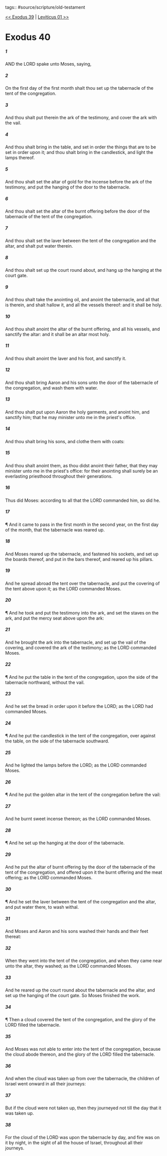 tags:: #source/scripture/old-testament

[<< Exodus 39](/old-testament/02_Exodus/Exodus_39.md) | [Leviticus 01 >>](/old-testament/03_Leviticus/Leviticus_01.md)

# Exodus 40

##### 1

AND the LORD spake unto Moses, saying,

##### 2

On the first day of the first month shalt thou set up the tabernacle of the tent of the congregation.

##### 3

And thou shalt put therein the ark of the testimony, and cover the ark with the vail.

##### 4

And thou shalt bring in the table, and set in order the things that are to be set in order upon it; and thou shalt bring in the candlestick, and light the lamps thereof.

##### 5

And thou shalt set the altar of gold for the incense before the ark of the testimony, and put the hanging of the door to the tabernacle.

##### 6

And thou shalt set the altar of the burnt offering before the door of the tabernacle of the tent of the congregation.

##### 7

And thou shalt set the laver between the tent of the congregation and the altar, and shalt put water therein.

##### 8

And thou shalt set up the court round about, and hang up the hanging at the court gate.

##### 9

And thou shalt take the anointing oil, and anoint the tabernacle, and all that is therein, and shalt hallow it, and all the vessels thereof: and it shall be holy.

##### 10

And thou shalt anoint the altar of the burnt offering, and all his vessels, and sanctify the altar: and it shall be an altar most holy.

##### 11

And thou shalt anoint the laver and his foot, and sanctify it.

##### 12

And thou shalt bring Aaron and his sons unto the door of the tabernacle of the congregation, and wash them with water.

##### 13

And thou shalt put upon Aaron the holy garments, and anoint him, and sanctify him; that he may minister unto me in the priest's office.

##### 14

And thou shalt bring his sons, and clothe them with coats:

##### 15

And thou shalt anoint them, as thou didst anoint their father, that they may minister unto me in the priest's office: for their anointing shall surely be an everlasting priesthood throughout their generations.

##### 16

Thus did Moses: according to all that the LORD commanded him, so did he.

##### 17

¶ And it came to pass in the first month in the second year, on the first day of the month, that the tabernacle was reared up.

##### 18

And Moses reared up the tabernacle, and fastened his sockets, and set up the boards thereof, and put in the bars thereof, and reared up his pillars.

##### 19

And he spread abroad the tent over the tabernacle, and put the covering of the tent above upon it; as the LORD commanded Moses.

##### 20

¶ And he took and put the testimony into the ark, and set the staves on the ark, and put the mercy seat above upon the ark:

##### 21

And he brought the ark into the tabernacle, and set up the vail of the covering, and covered the ark of the testimony; as the LORD commanded Moses.

##### 22

¶ And he put the table in the tent of the congregation, upon the side of the tabernacle northward, without the vail.

##### 23

And he set the bread in order upon it before the LORD; as the LORD had commanded Moses.

##### 24

¶ And he put the candlestick in the tent of the congregation, over against the table, on the side of the tabernacle southward.

##### 25

And he lighted the lamps before the LORD; as the LORD commanded Moses.

##### 26

¶ And he put the golden altar in the tent of the congregation before the vail:

##### 27

And he burnt sweet incense thereon; as the LORD commanded Moses.

##### 28

¶ And he set up the hanging at the door of the tabernacle.

##### 29

And he put the altar of burnt offering by the door of the tabernacle of the tent of the congregation, and offered upon it the burnt offering and the meat offering; as the LORD commanded Moses.

##### 30

¶ And he set the laver between the tent of the congregation and the altar, and put water there, to wash withal.

##### 31

And Moses and Aaron and his sons washed their hands and their feet thereat:

##### 32

When they went into the tent of the congregation, and when they came near unto the altar, they washed; as the LORD commanded Moses.

##### 33

And he reared up the court round about the tabernacle and the altar, and set up the hanging of the court gate. So Moses finished the work.

##### 34

¶ Then a cloud covered the tent of the congregation, and the glory of the LORD filled the tabernacle.

##### 35

And Moses was not able to enter into the tent of the congregation, because the cloud abode thereon, and the glory of the LORD filled the tabernacle.

##### 36

And when the cloud was taken up from over the tabernacle, the children of Israel went onward in all their journeys:

##### 37

But if the cloud were not taken up, then they journeyed not till the day that it was taken up.

##### 38

For the cloud of the LORD was upon the tabernacle by day, and fire was on it by night, in the sight of all the house of Israel, throughout all their journeys.
